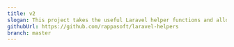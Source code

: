 ```yaml
---
title: v2
slogan: This project takes the useful Laravel helper functions and allows you to use them in Non-Laravel projects.
githubUrl: https://github.com/rappasoft/laravel-helpers
branch: master
---
```

